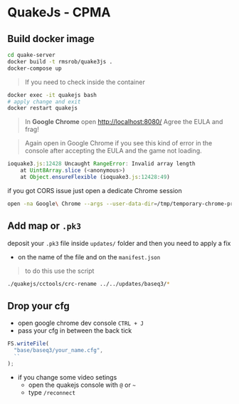 # QuakeJs - CPMA

## Build docker image

```sh
cd quake-server
docker build -t rmsrob/quake3js .
docker-compose up
```

> If you need to check inside the container

```sh
docker exec -it quakejs bash
# apply change and exit
docker restart quakejs
```

> In **Google Chrome** open [http://localhost:8080/](http://localhost:8080/)
> Agree the EULA and frag!

> Again open in Google Chrome if you see this kind of error in the console after accepting the EULA and the game not loading.
```js
ioquake3.js:12428 Uncaught RangeError: Invalid array length
    at Uint8Array.slice (<anonymous>)
    at Object.ensureFlexible (ioquake3.js:12428:49)
```

if you got CORS issue just open a dedicate Chrome session

```sh
open -na Google\ Chrome --args --user-data-dir=/tmp/temporary-chrome-profile-dir --disable-web-security --disable-site-isolation-trials
```

## Add map or `.pk3`

deposit your `.pk3` file inside `updates/` folder and then you need to apply a fix
- on the name of the file and on the `manifest.json`

> to do this use the script

```sh
./quakejs/cctools/crc-rename ../../updates/baseq3/*
```

## Drop your cfg

- open google chrome dev console `CTRL + J`
- pass your cfg in between the back tick
```js
FS.writeFile(
  "base/baseq3/your_name.cfg",
  ``
);
```
- if you change some video setings
    - open the quakejs console with `@` or `~`
    - type `/reconnect`
